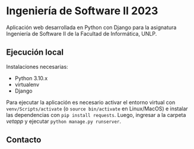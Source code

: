 # Ingeniería de Software II 2023

Aplicación web desarrollada en Python con Django para la asignatura Ingeniería de Software II de la Facultad de Informática, UNLP.

## Ejecución local

Instalaciones necesarias:
  - Python 3.10.x
  - virtualenv
  - Django

Para ejecutar la aplicación es necesario activar el entorno virtual con `venv/Scripts/activate` (o `source bin/activate` en Linux/MacOS) e instalar las dependencias con `pip install requests`. Luego, ingresar a la carpeta _vetapp_ y ejecutar `python manage.py runserver`.

## Contacto
